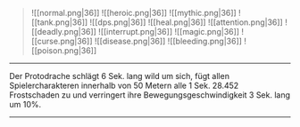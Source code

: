> ![[normal.png|36]] ![[heroic.png|36]] ![[mythic.png|36]]
> ![[tank.png|36]] ![[dps.png|36]] ![[heal.png|36]]
> ![[attention.png|36]] ![[deadly.png|36]] ![[interrupt.png|36]]
> ![[magic.png|36]] ![[curse.png|36]] ![[disease.png|36]] ![[bleeding.png|36]] ![[poison.png|36]] 

***
Der Protodrache schlägt 6 Sek. lang wild um sich, fügt allen Spielercharakteren innerhalb von 50 Metern alle 1 Sek. 28.452 Frostschaden zu und verringert ihre Bewegungsgeschwindigkeit 3 Sek. lang um 10%.


***